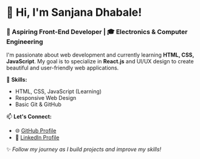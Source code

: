 # 👋 Hi, I'm Sanjana Dhabale!  
### 🚀 Aspiring Front-End Developer | 🎓 Electronics & Computer Engineering  

I'm passionate about web development and currently learning **HTML, CSS, JavaScript**. My goal is to specialize in **React.js** and UI/UX design to create beautiful and user-friendly web applications.  

🔹 **Skills:**  
- HTML, CSS, JavaScript (Learning)  
- Responsive Web Design  
- Basic Git & GitHub  

📫 **Let's Connect:**  
- 🌐 [GitHub Profile](https://github.com/Sanjana-Dhabale)  
- 💼 [LinkedIn Profile](https://www.linkedin.com/in/sanjanadhabale/) 

✨ *Follow my journey as I build projects and improve my skills!*  
